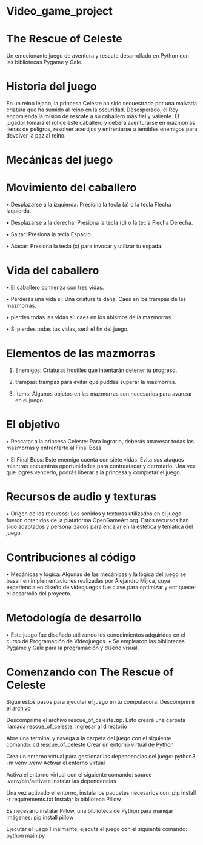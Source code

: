 # Video_game_project
# The Rescue of Celeste
Un emocionante juego de aventura y rescate desarrollado en Python con las bibliotecas Pygame y Gale.

# Historia del juego
En un reino lejano, la princesa Celeste ha sido secuestrada por una malvada criatura que ha sumido al reino en la oscuridad. Desesperado, el Rey encomienda la misión de rescate a su caballero más fiel y valiente. El jugador tomará el rol de este caballero y deberá aventurarse en mazmorras llenas de peligros, resolver acertijos y enfrentarse a temibles enemigos para devolver la paz al reino.

# Mecánicas del juego
# Movimiento del caballero
•	Desplazarse a la izquierda: Presiona la tecla (a) o la tecla Flecha Izquierda.

•	Desplazarse a la derecha: Presiona la tecla (d) o la tecla Flecha Derecha.

•	Saltar: Presiona la tecla Espacio.

•	Atacar: Presiona la tecla (x) para invocar y utilizar tu espada.

# Vida del caballero
•	El caballero comienza con tres vidas.

•	Perderás una vida si:
Una criatura te daña.
Caes en los trampas de las mazmorras.

•	pierdes todas las vidas si:
caes en los abismos de la mazmorras

•	Si pierdes todas tus vidas, será el fin del juego.

# Elementos de las mazmorras
1.	Enemigos:
Criaturas hostiles que intentarán detener tu progreso.

2.  trampas:
trampas para evitar que puddas superar la mazmorras.

3.	Ítems:
Algunos objetos en las mazmorras son necesarios para avanzar en el juego.

# El objetivo
•	Rescatar a la princesa Celeste:
Para lograrlo, deberás atravesar todas las mazmorras y enfrentarte al Final Boss.

•	El Final Boss:
Este enemigo cuenta con siete vidas.
Evita sus ataques mientras encuentras oportunidades para contraatacar y derrotarlo.
Una vez que logres vencerlo, podrás liberar a la princesa y completar el juego.

# Recursos de audio y texturas
•	Origen de los recursos:
Los sonidos y texturas utilizados en el juego fueron obtenidos de la plataforma OpenGameArt.org.
Estos recursos han sido adaptados y personalizados para encajar en la estética y temática del juego.

# Contribuciones al código
•	Mecánicas y lógica:
Algunas de las mecánicas y la lógica del juego se basan en implementaciones realizadas por Alejandro Mijica, cuya experiencia en diseño de videojuegos fue clave para optimizar y enriquecer el desarrollo del proyecto.

# Metodología de desarrollo
•	Este juego fue diseñado utilizando los conocimientos adquiridos en el curso de Programación de Videojuegos.
•	Se emplearon las bibliotecas Pygame y Gale para la programación y diseño visual.

# Comenzando con The Rescue of Celeste
Sigue estos pasos para ejecutar el juego en tu computadora:
Descomprimir el archivo

Descomprime el archivo rescue_of_celeste.zip. Esto creará una carpeta llamada rescue_of_celeste.
Ingresar al directorio

Abre una terminal y navega a la carpeta del juego con el siguiente comando:
cd rescue_of_celeste
Crear un entorno virtual de Python

Crea un entorno virtual para gestionar las dependencias del juego:
python3 -m venv .venv
Activar el entorno virtual

Activa el entorno virtual con el siguiente comando:
source .venv/bin/activate
Instalar las dependencias

Una vez activado el entorno, instala los paquetes necesarios con:
pip install -r requirements.txt
Instalar la biblioteca Pillow

Es necesario instalar Pillow, una biblioteca de Python para manejar imágenes:
pip install pillow

Ejecutar el juego
Finalmente, ejecuta el juego con el siguiente comando:
python main.py

